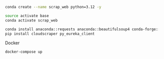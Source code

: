 ```bash
conda create --name scrap_web python=3.12 -y
```

```bash
source activate base
conda activate scrap_web
```

```bash
conda install anaconda::requests anaconda::beautifulsoup4 conda-forge::fake-useragent conda-forge::fastapi
pip install cloudscraper py_eureka_client
```

Docker

```bash
docker-compose up
```
